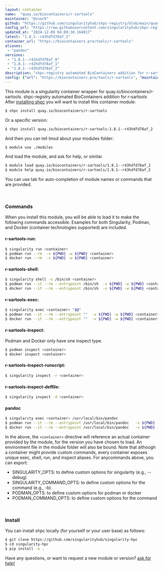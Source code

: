 ```yaml
---
layout: container
name:  "quay.io/biocontainers/r-sartools"
maintainer: "@vsoch"
github: "https://github.com/singularityhub/shpc-registry/blob/main/quay.io/biocontainers/r-sartools/container.yaml"
config_url: "https://raw.githubusercontent.com/singularityhub/shpc-registry/main/quay.io/biocontainers/r-sartools/container.yaml"
updated_at: "2024-12-09 04:09:30.164017"
latest: "1.8.1--r43hdfd78af_2"
container_url: "https://biocontainers.pro/tools/r-sartools"
aliases:
 - "pandoc"
versions:
 - "1.8.1--r41hdfd78af_0"
 - "1.8.1--r42hdfd78af_1"
 - "1.8.1--r43hdfd78af_2"
description: "shpc-registry automated BioContainers addition for r-sartools"
config: {"url": "https://biocontainers.pro/tools/r-sartools", "maintainer": "@vsoch", "description": "shpc-registry automated BioContainers addition for r-sartools", "latest": {"1.8.1--r43hdfd78af_2": "sha256:adab0b080d633dedd4e28e64db9aa9028934bb542eee4c9c0948cd4584833520"}, "tags": {"1.8.1--r41hdfd78af_0": "sha256:4ba629e9bc716be475498dec39aa0eff4482bc28029cb3bbeeebffc3a7b55e57", "1.8.1--r42hdfd78af_1": "sha256:a84b6d0930b43c96df00e0c1f114f5dc73c10dd38a1f52df34df64d408fd53cd", "1.8.1--r43hdfd78af_2": "sha256:adab0b080d633dedd4e28e64db9aa9028934bb542eee4c9c0948cd4584833520"}, "docker": "quay.io/biocontainers/r-sartools", "aliases": {"pandoc": "/usr/local/bin/pandoc"}}
---
```


This module is a singularity container wrapper for quay.io/biocontainers/r-sartools.
shpc-registry automated BioContainers addition for r-sartools
After [installing shpc](#install) you will want to install this container module:


```bash
$ shpc install quay.io/biocontainers/r-sartools
```

Or a specific version:

```bash
$ shpc install quay.io/biocontainers/r-sartools:1.8.1--r43hdfd78af_2
```

And then you can tell lmod about your modules folder:

```bash
$ module use ./modules
```

And load the module, and ask for help, or similar.

```bash
$ module load quay.io/biocontainers/r-sartools/1.8.1--r43hdfd78af_2
$ module help quay.io/biocontainers/r-sartools/1.8.1--r43hdfd78af_2
```

You can use tab for auto-completion of module names or commands that are provided.

<br>

### Commands

When you install this module, you will be able to load it to make the following commands accessible.
Examples for both Singularity, Podman, and Docker (container technologies supported) are included.

#### r-sartools-run:

```bash
$ singularity run <container>
$ podman run --rm  -v ${PWD} -w ${PWD} <container>
$ docker run --rm  -v ${PWD} -w ${PWD} <container>
```

#### r-sartools-shell:

```bash
$ singularity shell -s /bin/sh <container>
$ podman run --it --rm --entrypoint /bin/sh  -v ${PWD} -w ${PWD} <container>
$ docker run --it --rm --entrypoint /bin/sh  -v ${PWD} -w ${PWD} <container>
```

#### r-sartools-exec:

```bash
$ singularity exec <container> "$@"
$ podman run --it --rm --entrypoint ""  -v ${PWD} -w ${PWD} <container> "$@"
$ docker run --it --rm --entrypoint ""  -v ${PWD} -w ${PWD} <container> "$@"
```

#### r-sartools-inspect:

Podman and Docker only have one inspect type.

```bash
$ podman inspect <container>
$ docker inspect <container>
```

#### r-sartools-inspect-runscript:

```bash
$ singularity inspect -r <container>
```

#### r-sartools-inspect-deffile:

```bash
$ singularity inspect -d <container>
```


#### pandoc

```bash
$ singularity exec <container> /usr/local/bin/pandoc
$ podman run --it --rm --entrypoint /usr/local/bin/pandoc   -v ${PWD} -w ${PWD} <container> -c " $@"
$ docker run --it --rm --entrypoint /usr/local/bin/pandoc   -v ${PWD} -w ${PWD} <container> -c " $@"
```



In the above, the `<container>` directive will reference an actual container provided
by the module, for the version you have chosen to load. An environment file in the
module folder will also be bound. Note that although a container
might provide custom commands, every container exposes unique exec, shell, run, and
inspect aliases. For anycommands above, you can export:

 - SINGULARITY_OPTS: to define custom options for singularity (e.g., --debug)
 - SINGULARITY_COMMAND_OPTS: to define custom options for the command (e.g., -b)
 - PODMAN_OPTS: to define custom options for podman or docker
 - PODMAN_COMMAND_OPTS: to define custom options for the command

<br>

### Install

You can install shpc locally (for yourself or your user base) as follows:

```bash
$ git clone https://github.com/singularityhub/singularity-hpc
$ cd singularity-hpc
$ pip install -e .
```

Have any questions, or want to request a new module or version? [ask for help!](https://github.com/singularityhub/singularity-hpc/issues)
